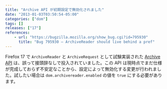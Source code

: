 ```yaml
---
title: "Archive API が初期設定で無効化されました"
date: "2013-01-03T03:50:54-05:00"
categories: ["dom"]
tags: []
releases: ["17"]
references:
    - url: "https://bugzilla.mozilla.org/show_bug.cgi?id=795930"
      title: "Bug 795930 – ArchiveReader should live behind a pref"
---
```

Firefox 17 で `ArchiveReader` と `ArchiveRequest` として試験実装された [Archive API](https://dev.mozilla.jp/2012/08/archive-api-experimental-implement/) は、誤って接頭辞なしで投入されていました。この API は現時点でまだ仕様が完成しておらず不安定なことから、設定によって無効化する変更が行われました。試したい場合は `dom.archivereader.enabled` の値を `true` にする必要があります。
